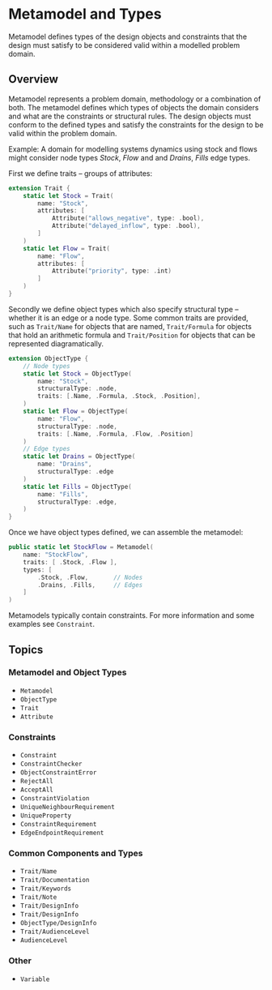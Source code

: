 # Metamodel and Types

Metamodel defines types of the design objects and constraints that the design
must satisfy to be considered valid within a modelled problem domain.

## Overview

Metamodel represents a problem domain, methodology or a combination of both.
The metamodel defines which types of objects the domain considers and
what are the constraints or structural rules. The design objects must conform
to the defined types and satisfy the constraints for the design to be valid
within the problem domain.

Example: A domain for modelling systems dynamics using stock and flows might
consider node types _Stock_, _Flow_ and and _Drains_, _Fills_ edge types.

First we define traits – groups of attributes:

```swift
extension Trait {
    static let Stock = Trait(
        name: "Stock",
        attributes: [
            Attribute("allows_negative", type: .bool),
            Attribute("delayed_inflow", type: .bool),
        ]
    )
    static let Flow = Trait(
        name: "Flow",
        attributes: [
            Attribute("priority", type: .int)
        ]
    )
}
```

Secondly we define object types which also specify structural type – whether
it is an edge or a node type. Some common traits are provided, such as
``Trait/Name`` for objects that are named, ``Trait/Formula`` for objects
that hold an arithmetic formula and ``Trait/Position`` for objects
that can be represented diagramatically.

```swift
extension ObjectType {
    // Node types
    static let Stock = ObjectType(
        name: "Stock",
        structuralType: .node,
        traits: [.Name, .Formula, .Stock, .Position],
    )
    static let Flow = ObjectType(
        name: "Flow",
        structuralType: .node,
        traits: [.Name, .Formula, .Flow, .Position]
    )
    // Edge types
    static let Drains = ObjectType(
        name: "Drains",
        structuralType: .edge
    )
    static let Fills = ObjectType(
        name: "Fills",
        structuralType: .edge,
    )
}
```

Once we have object types defined, we can assemble the metamodel:


```swift
public static let StockFlow = Metamodel(
    name: "StockFlow",
    traits: [ .Stock, .Flow ],
    types: [
        .Stock, .Flow,       // Nodes
        .Drains, .Fills,     // Edges
    ]
)
```

Metamodels typically contain constraints. For more information and some
examples see ``Constraint``.




## Topics

### Metamodel and Object Types

- ``Metamodel``
- ``ObjectType``
- ``Trait``
- ``Attribute``

### Constraints

- ``Constraint``
- ``ConstraintChecker``
- ``ObjectConstraintError``
- ``RejectAll``
- ``AcceptAll``
- ``ConstraintViolation``
- ``UniqueNeighbourRequirement``
- ``UniqueProperty``
- ``ConstraintRequirement``
- ``EdgeEndpointRequirement``

### Common Components and Types

- ``Trait/Name``
- ``Trait/Documentation``
- ``Trait/Keywords``
- ``Trait/Note``
- ``Trait/DesignInfo``
- ``Trait/DesignInfo``
- ``ObjectType/DesignInfo``
- ``Trait/AudienceLevel``
- ``AudienceLevel``

### Other

- ``Variable``

